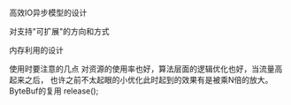 <br>

高效IO异步模型的设计

对支持"可扩展"的方向和方式

内存利用的设计

使用时要注意的几点
对资源的使用率也好，算法层面的逻辑优化也好，当流量高起来之后，
也许之前不太起眼的小优化此时起到的效果有是被乘N倍的放大。
ByteBuf的复用 release();
 
<br>



